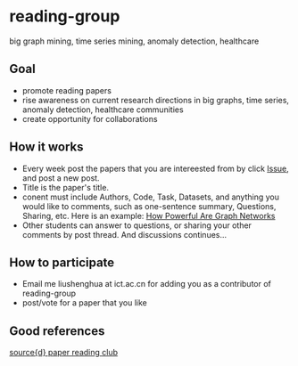 # reading-group
big graph mining, time series mining, anomaly detection, healthcare


## Goal

- promote reading papers
- rise awareness on current research directions in big graphs, time series, anomaly detection, healthcare communities
- create opportunity for collaborations

## How it works

- Every week post the papers that you are intereested from by click [Issue](https://github.com/shenghua-liu/reading-group/issues), and post a new post.
- Title is the paper's title.
- conent must include Authors, Code, Task, Datasets, and anything you would like to comments, such as one-sentence summary, Questions, Sharing, etc. 
  Here is an example: [How Powerful Are Graph Networks](https://docs.google.com/document/d/1-xEng8w-Zw1sT23Wtxo5etXcEOTsx7q1TYT29nHBkhE/edit)
- Other students can answer to questions, or sharing your other comments by post thread. And discussions continues...

## How to participate
- Email me liushenghua at ict.ac.cn for adding you as a contributor of reading-group
- post/vote for a paper that you like

## Good references
[source{d} paper reading club](https://github.com/src-d/reading-club/blob/master/README.md)

